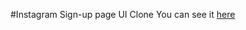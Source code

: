 #Instagram Sign-up page UI Clone
You can see it [here](https://codepen.io/narasimhak453/full/VwpobJM)